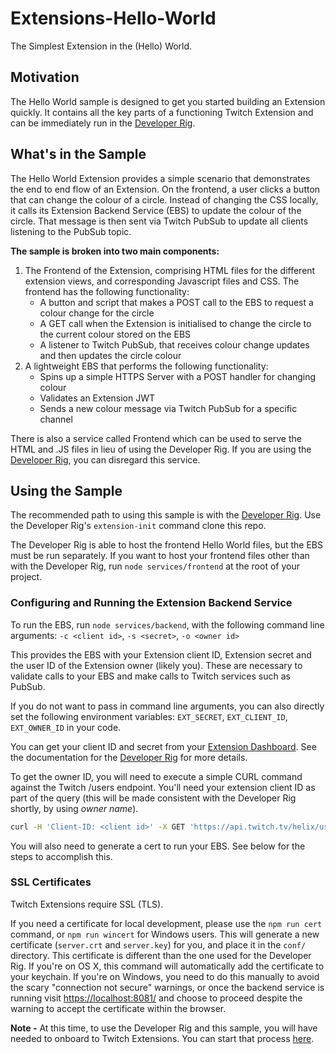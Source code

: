 # Extensions-Hello-World
The Simplest Extension in the (Hello) World.

## Motivation
The Hello World sample is designed to get you started building an Extension quickly. It contains all the key parts of a functioning Twitch Extension and can be immediately run in the [Developer Rig](https://github.com/twitchdev/developer-rig).

## What's in the Sample
The Hello World Extension provides a simple scenario that demonstrates the end to end flow of an Extension. On the frontend, a user clicks a button that can change the colour of a circle. Instead of changing the CSS locally, it calls its Extension Backend Service (EBS) to update the colour of the circle. That message is then sent via Twitch PubSub to update all clients listening to the PubSub topic.

__The sample is broken into two main components:__

1. The Frontend of the Extension, comprising HTML files for the different extension views, and corresponding Javascript files and CSS. The frontend has the following functionality:
    * A button and script that makes a POST call to the EBS to request a colour change for the circle
    * A GET call when the Extension is initialised to change the circle to the current colour stored on the EBS
    * A listener to Twitch PubSub, that receives colour change updates and then updates the circle colour
2. A lightweight EBS that performs the following functionality:
    * Spins up a simple HTTPS Server with a POST handler for changing colour
    * Validates an Extension JWT
    * Sends a new colour message via Twitch PubSub for a specific channel

There is also a service called Frontend which can be used to serve the HTML and .JS files in lieu of using the Developer Rig. If you are using the [Developer Rig](https://github.com/twitchdev/developer-rig), you can disregard this service.

## Using the Sample
The recommended path to using this sample is with the [Developer Rig](https://github.com/twitchdev/developer-rig). Use the Developer Rig's `extension-init` command clone this repo.

The Developer Rig is able to host the frontend Hello World files, but the EBS must be run separately. If you want to host your frontend files other than with the Developer Rig, run `node services/frontend` at the root of your project.

### Configuring and Running the Extension Backend Service
To run the EBS, run `node services/backend`, with the following command line arguments: `-c <client id>`, `-s <secret>`, `-o <owner id>`

This provides the EBS with your Extension client ID, Extension secret and the user ID of the Extension owner (likely you). These are necessary to validate calls to your EBS and make calls to Twitch services such as PubSub.

If you do not want to pass in command line arguments, you can also directly set the following environment variables: `EXT_SECRET`, `EXT_CLIENT_ID`, `EXT_OWNER_ID` in your code.

You can get your client ID and secret from your [Extension Dashboard](https://dev.twitch.tv/dashboard/extensions). See the documentation for the [Developer Rig](https://github.com/twitchdev/developer-rig#configuring-the-developer-rig) for more details.

To get the owner ID, you will need to execute a simple CURL command against the Twitch /users endpoint. You'll need your extension client ID as part of the query (this will be made consistent with the Developer Rig shortly, by using _owner name_).

```bash
curl -H 'Client-ID: <client id>' -X GET 'https://api.twitch.tv/helix/users?login=<owner name>'
```

You will also need to generate a cert to run your EBS. See below for the steps to accomplish this.

### SSL Certificates
Twitch Extensions require SSL (TLS).

If you need a certificate for local development, please use the `npm run cert` command, or `npm run wincert` for Windows users. This will generate a new certificate (`server.crt` and `server.key`) for you, and place it in the `conf/` directory. This certificate is different than the one used for the Developer Rig. If you're on OS X, this command will automatically add the certificate to your keychain. If you're on Windows, you need to do this manually to avoid the scary "connection not secure" warnings, or once the backend service is running visit [https://localhost:8081/](https://localhost:8081/) and choose to proceed despite the warning to accept the certificate within the browser.

**Note -** At this time, to use the Developer Rig and this sample, you will have needed to onboard to Twitch Extensions. You can start that process [here](https://dev.twitch.tv/extensions).
